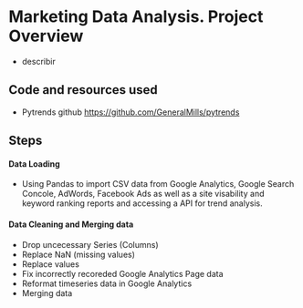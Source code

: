 # Marketing Data Analysis. Project Overview 
 - describir
## Code and resources used
 - Pytrends github https://github.com/GeneralMills/pytrends
## Steps
  #### Data Loading
   - Using Pandas to import CSV data from Google Analytics, Google Search Concole, AdWords, Facebook Ads as well as a site visability and keyword ranking reports and accessing a API for trend analysis.
  #### Data Cleaning and Merging data   
   - Drop uncecessary Series (Columns)
   - Replace NaN (missing values)
   - Replace values
   - Fix incorrectly recoreded Google Analytics Page data
   - Reformat timeseries data in Google Analytics   
   - Merging data
